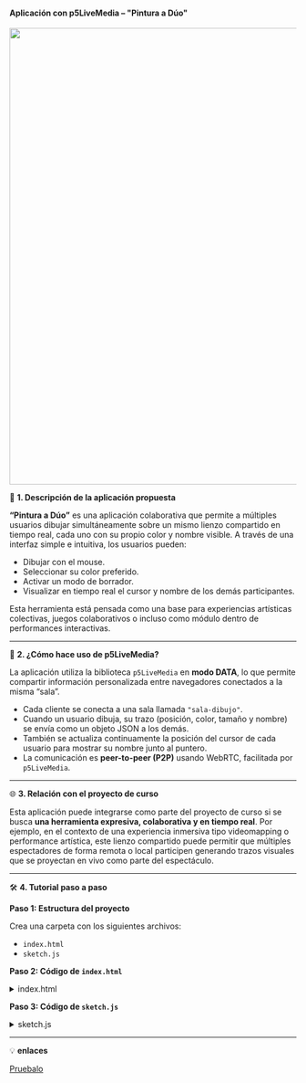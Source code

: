 #### Aplicación con p5LiveMedia – "Pintura a Dúo"

<img src="https://i.imgur.com/ilZ7xUF.gif" width="800">

🎨 **1. Descripción de la aplicación propuesta**

**“Pintura a Dúo”** es una aplicación colaborativa que permite a múltiples usuarios dibujar simultáneamente sobre un mismo lienzo compartido en tiempo real, cada uno con su propio color y nombre visible. A través de una interfaz simple e intuitiva, los usuarios pueden:

* Dibujar con el mouse.
* Seleccionar su color preferido.
* Activar un modo de borrador.
* Visualizar en tiempo real el cursor y nombre de los demás participantes.

Esta herramienta está pensada como una base para experiencias artísticas colectivas, juegos colaborativos o incluso como módulo dentro de performances interactivas.

---

🔌 **2. ¿Cómo hace uso de p5LiveMedia?**

La aplicación utiliza la biblioteca `p5LiveMedia` en **modo DATA**, lo que permite compartir información personalizada entre navegadores conectados a la misma “sala”.

* Cada cliente se conecta a una sala llamada `"sala-dibujo"`.
* Cuando un usuario dibuja, su trazo (posición, color, tamaño y nombre) se envía como un objeto JSON a los demás.
* También se actualiza continuamente la posición del cursor de cada usuario para mostrar su nombre junto al puntero.
* La comunicación es **peer-to-peer (P2P)** usando WebRTC, facilitada por `p5LiveMedia`.

---

🌐 **3. Relación con el proyecto de curso**

Esta aplicación puede integrarse como parte del proyecto de curso si se busca **una herramienta expresiva, colaborativa y en tiempo real**. Por ejemplo, en el contexto de una experiencia inmersiva tipo videomapping o performance artística, este lienzo compartido puede permitir que múltiples espectadores de forma remota o local participen generando trazos visuales que se proyectan en vivo como parte del espectáculo.

---

🛠️ **4. Tutorial paso a paso**

**Paso 1: Estructura del proyecto**

Crea una carpeta con los siguientes archivos:

* `index.html`
* `sketch.js`

**Paso 2: Código de `index.html`**

<details>
  <summary>index.html</summary>
  
```html
<!DOCTYPE html>
<html lang="es">
  <head>
    <meta charset="utf-8" />
    <script src="https://cdn.jsdelivr.net/npm/p5@1.11.0/lib/p5.js"></script>
    <script src="https://cdn.jsdelivr.net/npm/p5@1.11.0/lib/addons/p5.sound.min.js"></script>
    <script src="https://p5livemedia.itp.io/socket.io.js"></script>
    <script src="https://p5livemedia.itp.io/simplepeer.min.js"></script>
    <script src="https://p5livemedia.itp.io/p5livemedia.js"></script>
    <style>
      body { margin: 0; overflow: hidden; }
      canvas { display: block; }
    </style>
  </head>
  <body>
    <script src="sketch.js"></script>
  </body>
</html>
```

</details>

**Paso 3: Código de `sketch.js`**

<details>
  <summary>sketch.js</summary>
  
```javascript
let p5lm;
let otherUsers = {};
let userName;
let currentColor = '#ff0000';
let erasing = false;

function setup() {
  createCanvas(windowWidth, windowHeight);
  background(255);

  userName = prompt("Ingresa tu nombre:");

  // Conexión LiveMedia
  p5lm = new p5LiveMedia(this, "DATA", null, "sala-dibujo");
  p5lm.on('data', gotData);
  p5lm.on('disconnect', (id) => delete otherUsers[id]);

  createColorPickerUI();
}

function draw() {
  background(255);

  // Redibujar trazos acumulados
  for (let id in otherUsers) {
    let u = otherUsers[id];
    for (let d of u.strokes) {
      drawStroke(d);
    }

    // Mostrar nombre y cursor
    fill(0);
    noStroke();
    text(u.name || "Desconocido", u.x + 10, u.y - 10);
    fill(u.color || 'gray');
    ellipse(u.x, u.y, 10, 10);
  }
}

function mouseDragged() {
  let data = {
    x: mouseX,
    y: mouseY,
    prevX: pmouseX,
    prevY: pmouseY,
    color: erasing ? '#ffffff' : currentColor,
    size: erasing ? 30 : 4,
    name: userName
  };

  // Guardar y enviar
  drawStroke(data);
  if (!otherUsers['self']) {
    otherUsers['self'] = { strokes: [], name: userName, color: currentColor, x: mouseX, y: mouseY };
  }
  otherUsers['self'].strokes.push(data);
  otherUsers['self'].x = mouseX;
  otherUsers['self'].y = mouseY;
  otherUsers['self'].color = currentColor;

  p5lm.send(JSON.stringify(data));
}

function gotData(data, id) {
  let d = JSON.parse(data);

  if (!otherUsers[id]) {
    otherUsers[id] = { strokes: [], name: d.name, color: d.color || '#000', x: d.x, y: d.y };
  }

  otherUsers[id].strokes.push(d);
  otherUsers[id].x = d.x;
  otherUsers[id].y = d.y;
  otherUsers[id].color = d.color;
}

function drawStroke(d) {
  stroke(d.color);
  strokeWeight(d.size);
  line(d.prevX, d.prevY, d.x, d.y);
}

function createColorPickerUI() {
  const colorPicker = createColorPicker(currentColor);
  colorPicker.position(10, 10);
  colorPicker.input(() => currentColor = colorPicker.value());

  const eraseBtn = createButton('🧽 Borrar');
  eraseBtn.position(10, 40);
  eraseBtn.mousePressed(() => erasing = true);

  const drawBtn = createButton('🎨 Dibujar');
  drawBtn.position(10, 70);
  drawBtn.mousePressed(() => erasing = false);
}
```
</details>

---

💡 **enlaces**

[Pruebalo](https://editor.p5js.org/DanielZafiro/sketches/_MG2AX-Lp2)
